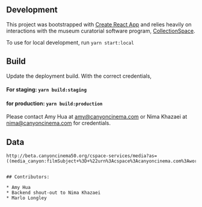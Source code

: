 ## Development

This project was bootstrapped with [Create React App](https://github.com/facebookincubator/create-react-app) and relies heavily on interactions with the museum curatorial software program, [CollectionSpace](https://wiki.collectionspace.org/).

To use for local development, run `yarn start:local`

## Build

Update the deployment build. With the correct credentials,

#### For staging: `yarn build:staging`
#### for production: `yarn build:production`

Please contact Amy Hua at [amy@canyoncinema.com](mailto:amy@canyoncinema.com) or Nima Khazaei at [nima@canyoncinema.com](mailto:nima@canyoncinema.com) for credentials.

## Data

```
http://beta.canyoncinema50.org/cspace-services/media?as=((media_canyon:filmSubject+%3D+%22urn%3Acspace%3Acanyoncinema.com%3Aworkauthorities%3Aname(work)%3Aitem%3Aname(17ReasonsWhy1533599384370)%2717%20Reasons%20Why%27%22+AND+media_common:typeList%2F*+%3D+%22film_still%22))&pgSz=3&wf_deleted=false


## Contributors:

* Amy Hua
* Backend shout-out to Nima Khazaei
* Marlo Longley